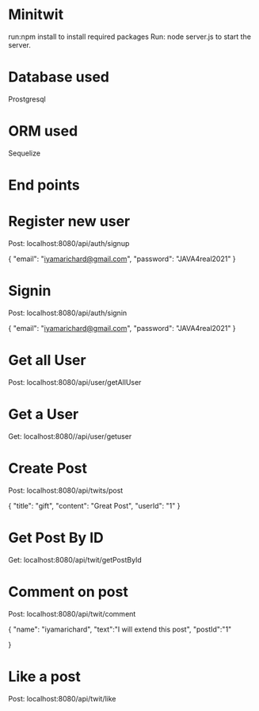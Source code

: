 # Minitwit

run:npm install to install required packages
Run: node server.js to start the server.

# Database used
Prostgresql

# ORM used
Sequelize

# End points
# Register new user
Post: localhost:8080/api/auth/signup

{
	"email": "iyamarichard@gmail.com",
	"password": "JAVA4real2021"
}

# Signin
Post: localhost:8080/api/auth/signin

{
	"email": "iyamarichard@gmail.com",
	"password": "JAVA4real2021"
}

# Get all User
Post: localhost:8080/api/user/getAllUser

# Get a User
Get: localhost:8080//api/user/getuser

# Create Post
Post: localhost:8080/api/twits/post

{
	"title": "gift",
	"content": "Great Post",
	"userId": "1"
}

# Get Post By ID
Get: localhost:8080/api/twit/getPostById

# Comment on post
Post: localhost:8080/api/twit/comment

{
"name": "iyamarichard",
 "text":"I will extend this post",
 "postId":"1"
 
}

# Like a post
Post: localhost:8080/api/twit/like
